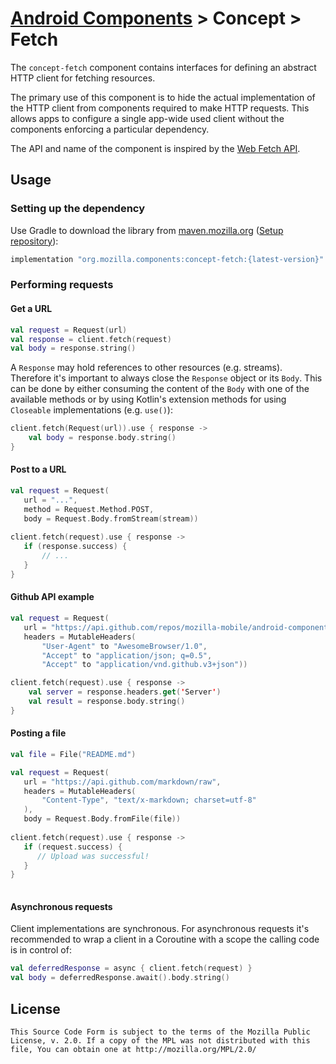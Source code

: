 # [Android Components](../../../README.md) > Concept > Fetch

The `concept-fetch` component contains interfaces for defining an abstract HTTP client for fetching resources.

The primary use of this component is to hide the actual implementation of the HTTP client from components required to make HTTP requests. This allows apps to configure a single app-wide used client without the components enforcing a particular dependency.

The API and name of the component is inspired by the [Web Fetch API](https://developer.mozilla.org/en-US/docs/Web/API/Fetch_API).

## Usage

### Setting up the dependency

Use Gradle to download the library from [maven.mozilla.org](https://maven.mozilla.org/) ([Setup repository](../../../README.md#maven-repository)):

```Groovy
implementation "org.mozilla.components:concept-fetch:{latest-version}"
```

### Performing requests

#### Get a URL

```Kotlin
val request = Request(url)
val response = client.fetch(request)
val body = response.string()
```

A `Response` may hold references to other resources (e.g. streams). Therefore it's important to always close the `Response` object or its `Body`. This can be done by either consuming the content of the `Body` with one of the available methods or by using Kotlin's extension methods for using `Closeable` implementations (e.g. `use()`):

```Kotlin
client.fetch(Request(url)).use { response ->
    val body = response.body.string()
}
```

#### Post to a URL

```Kotlin
val request = Request(
   url = "...",
   method = Request.Method.POST,
   body = Request.Body.fromStream(stream))
   
client.fetch(request).use { response ->
   if (response.success) {
       // ...
   }
}
```

#### Github API example

```Kotlin
val request = Request(
   url = "https://api.github.com/repos/mozilla-mobile/android-components/issues",
   headers = MutableHeaders(
       "User-Agent" to "AwesomeBrowser/1.0",
       "Accept" to "application/json; q=0.5",
       "Accept" to "application/vnd.github.v3+json"))

client.fetch(request).use { response ->
    val server = response.headers.get('Server')
    val result = response.body.string()
}
```

#### Posting a file

```Kotlin
val file = File("README.md")

val request = Request(
   url = "https://api.github.com/markdown/raw",
   headers = MutableHeaders(
       "Content-Type", "text/x-markdown; charset=utf-8"
   ),
   body = Request.Body.fromFile(file))
   
client.fetch(request).use { response ->
   if (request.success) {
      // Upload was successful!
   }
}
   
```

#### Asynchronous requests

Client implementations are synchronous. For asynchronous requests it's recommended to wrap a client in a Coroutine with a scope the calling code is in control of:

```Kotlin
val deferredResponse = async { client.fetch(request) }
val body = deferredResponse.await().body.string()
```

## License

    This Source Code Form is subject to the terms of the Mozilla Public
    License, v. 2.0. If a copy of the MPL was not distributed with this
    file, You can obtain one at http://mozilla.org/MPL/2.0/

